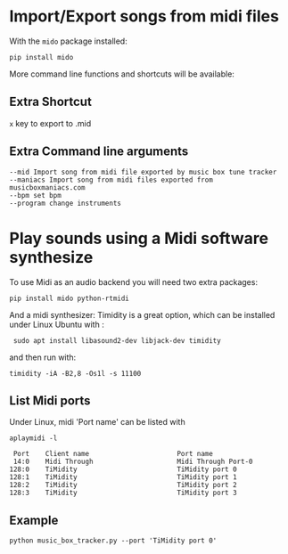 # Import/Export songs from midi files

With the `mido` package installed: 

```
pip install mido
```

More command line functions and shortcuts will be available: 


## Extra Shortcut
`x` key to export to .mid


## Extra Command line arguments
```
--mid Import song from midi file exported by music box tune tracker
--maniacs Import song from midi files exported from musicboxmaniacs.com
--bpm set bpm
--program change instruments
```

# Play sounds using a Midi software synthesize

To use Midi as an audio backend you will need two extra packages: 

```
pip install mido python-rtmidi
```

And a midi synthesizer: Timidity is a great option, which can be installed under Linux Ubuntu with :

```
 sudo apt install libasound2-dev libjack-dev timidity
```

and then run with:

```
timidity -iA -B2,8 -Os1l -s 11100
```

## List Midi ports

Under Linux, midi 'Port name' can be listed with

```
aplaymidi -l

 Port    Client name                      Port name
 14:0    Midi Through                     Midi Through Port-0
128:0    TiMidity                         TiMidity port 0
128:1    TiMidity                         TiMidity port 1
128:2    TiMidity                         TiMidity port 2
128:3    TiMidity                         TiMidity port 3
```

## Example

```
python music_box_tracker.py --port 'TiMidity port 0'
```
